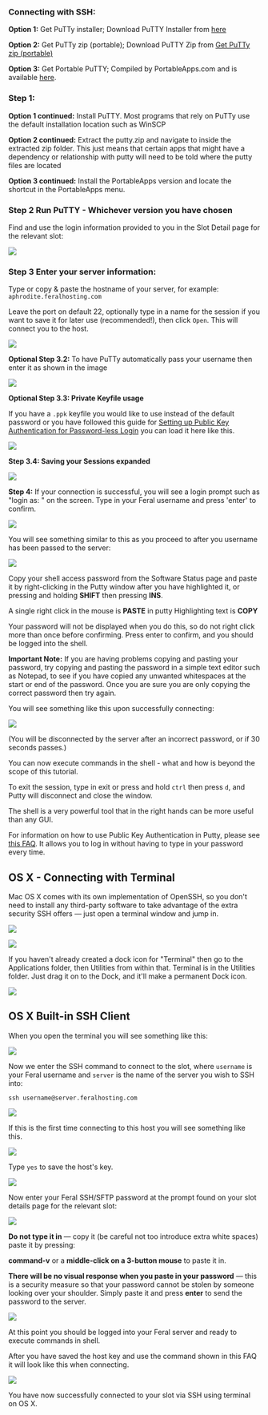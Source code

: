 
### Connecting with SSH:

**Option 1:** Get PuTTy installer; Download PuTTY Installer from [here](http://the.earth.li/~sgtatham/putty/latest/x86/putty-0.64-installer.exe)

**Option 2:** Get PuTTy zip (portable); Download PuTTY Zip from [Get PuTTy zip (portable)](http://the.earth.li/~sgtatham/putty/latest/x86/putty.zip)

**Option 3:** Get Portable PuTTY; Compiled by PortableApps.com and is available [here](http://portableapps.com/apps/internet/putty_portable).

### Step 1: 

**Option 1 continued:** Install PuTTY. Most programs that rely on PuTTy use the default installation location such as WinSCP

**Option 2 continued:** Extract the putty.zip and navigate to inside the extracted zip folder. This just means that certain apps that might have a dependency or relationship with putty will need to be told where the putty files are located

**Option 3 continued:** Install the PortableApps version and locate the shortcut in the PortableApps menu.

### Step 2 Run PuTTY - Whichever version you have chosen

Find and use the login information provided to you in the Slot Detail page for the relevant slot:

![](https://raw.github.com/feralhosting/feralfilehosting/master/Feral%20Wiki/0%20Generic/slot%20detail.png)

### Step 3 Enter your server information:

Type or copy & paste the hostname of your server, for example: `aphrodite.feralhosting.com`

Leave the port on default 22, optionally type in a name for the session if you want to save it for later use (recommended!), then click `Open`. This will connect you to the host.

![](https://raw.github.com/feralhosting/feralfilehosting/master/Feral%20Wiki/SSH/SSH%20guide%20basics%20-%20PuTTy/putty1.png)

**Optional Step 3.2:** To have PuTTy automatically pass your username then enter it as shown in the image

![](https://raw.github.com/feralhosting/feralfilehosting/master/Feral%20Wiki/SSH/SSH%20guide%20basics%20-%20PuTTy/putty2.png)

**Optional Step 3.3: Private Keyfile usage**

If you have a `.ppk` keyfile you would like to use instead of the default password or you have followed this guide for [Setting up Public Key Authentication for Password-less Login](https://www.feralhosting.com/faq/view?question=13) you can load it here like this.

![](https://raw.github.com/feralhosting/feralfilehosting/master/Feral%20Wiki/SSH/SSH%20guide%20basics%20-%20PuTTy/putty3.png)

**Step 3.4: Saving your Sessions expanded**

![](https://raw.github.com/feralhosting/feralfilehosting/master/Feral%20Wiki/SSH/SSH%20guide%20basics%20-%20PuTTy/putty3.5.png)

**Step 4:** If your connection is successful, you will see a login prompt such as "login as: " on the screen. Type in your Feral username and press 'enter' to confirm.

![](https://raw.github.com/feralhosting/feralfilehosting/master/Feral%20Wiki/SSH/SSH%20guide%20basics%20-%20PuTTy/putty4.png)

You will see something similar to this as you proceed to after you username has been passed to the server:

![](https://raw.github.com/feralhosting/feralfilehosting/master/Feral%20Wiki/SSH/SSH%20guide%20basics%20-%20PuTTy/putty5.png)

Copy your shell access password from the Software Status page and paste it by right-clicking in the Putty window after you have highlighted it, or pressing and holding **SHIFT** then pressing **INS**. 

A single right click in the mouse is **PASTE** in putty
Highlighting text is **COPY**

Your password will not be displayed when you do this, so do not right click more than once before confirming. Press enter to confirm, and you should be logged into the shell.

**Important Note:** If you are having problems copying and pasting your password, try copying and pasting the password in a simple text editor such as Notepad, to see if you have copied any unwanted whitespaces at the start or end of the password. Once you are sure you are only copying the correct password then try again.

You will see something like this upon successfully connecting:

![](https://raw.github.com/feralhosting/feralfilehosting/master/Feral%20Wiki/SSH/SSH%20guide%20basics%20-%20PuTTy/putty6.png)

(You will be disconnected by the server after an incorrect password, or if 30 seconds passes.)

You can now execute commands in the shell - what and how is beyond the scope of this tutorial.

To exit the session, type in exit or press and hold `ctrl` then press `d`, and Putty will disconnect and close the window.

The shell is a very powerful tool that in the right hands can be more useful than any GUI.

For information on how to use Public Key Authentication in Putty, please see [this FAQ](https://www.feralhosting.com/faq/view?question=13). It allows you to log in without having to type in your password every time.

OS X - Connecting with Terminal
---

Mac OS X comes with its own implementation of OpenSSH, so you don't need to install any third-party software to take advantage of the extra security SSH offers — just open a terminal window and jump in.

![](https://raw.github.com/feralhosting/feralfilehosting/master/Feral%20Wiki/0%20Generic/macterminal1.png)

![](https://raw.github.com/feralhosting/feralfilehosting/master/Feral%20Wiki/0%20Generic/macterminal2.png)

If you haven't already created a dock icon for "Terminal" then  go to the Applications folder, then Utilities from within that. Terminal is in the Utilities folder. Just drag it on to the Dock, and it'll make a permanent Dock icon.

![](https://raw.github.com/feralhosting/feralfilehosting/master/Feral%20Wiki/0%20Generic/terminalicon.png)

OS X Built-in SSH Client
---

When you open the terminal you will see something like this:

![](https://raw.github.com/feralhosting/feralfilehosting/master/Feral%20Wiki/SSH/SSH%20guide%20basics%20-%20OS%20X/3.png)

Now we enter the SSH command to connect to the slot, where `username` is your Feral username and `server` is the name of the server you wish to SSH into:

~~~
ssh username@server.feralhosting.com
~~~

![](https://raw.github.com/feralhosting/feralfilehosting/master/Feral%20Wiki/SSH/SSH%20guide%20basics%20-%20OS%20X/4.png)

If this is the first time connecting to this host you will see something like this.

![](https://raw.github.com/feralhosting/feralfilehosting/master/Feral%20Wiki/SSH/SSH%20guide%20basics%20-%20OS%20X/5.png)

Type `yes` to save the host's key.

![](https://raw.github.com/feralhosting/feralfilehosting/master/Feral%20Wiki/SSH/SSH%20guide%20basics%20-%20OS%20X/6.png)

Now enter your Feral SSH/SFTP password at the prompt found on your slot details page for the relevant slot:

![](https://raw.github.com/feralhosting/feralfilehosting/master/Feral%20Wiki/0%20Generic/slot_detail_ssh.png)

**Do not type it in** — copy it (be careful not too introduce extra white spaces) paste it by pressing: 

**command-v** or a **middle-click on a 3-button mouse** to paste it in.

**There will be no visual response when you paste in your password** — this is a security measure so that your password cannot be stolen by someone looking over your shoulder. Simply paste it and press **enter** to send the password to the server.

![](https://raw.github.com/feralhosting/feralfilehosting/master/Feral%20Wiki/SSH/SSH%20guide%20basics%20-%20OS%20X/7.png)

At this point you should be logged into your Feral server and ready to execute commands in shell.

After you have saved the host key and use the command shown in this FAQ it will look like this when connecting.

![](https://raw.github.com/feralhosting/feralfilehosting/master/Feral%20Wiki/SSH/SSH%20guide%20basics%20-%20OS%20X/8.png)

You have now successfully connected to your slot via SSH using terminal on OS X.



